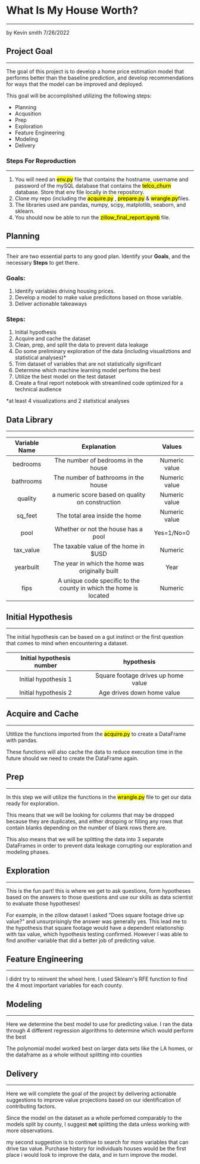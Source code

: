 # What Is My House Worth?
---
by Kevin smith 7/26/2022

## Project Goal
---
The goal of this project is to develop a home price estimation model that performs better than the baseline prediction, and develop recommendations for ways that the model can be improved and deployed. 

This goal will be accomplished utilizing the following steps:

* Planning
* Acqusition
* Prep
* Exploration
* Feature Engineering
* Modeling
* Delivery

### Steps For Reproduction
---
1. You will need an <mark>env.py</mark> file that contains the hostname, username and password of the mySQL database that contains the <mark>telco_churn</mark> database. Store that env file locally in the repository.
2. Clone my repo (including the <mark>acquire.py</mark> , <mark>prepare.py</mark> & <mark>wrangle.py</mark>files.
3. The libraries used are pandas, numpy, scipy, matplotlib, seaborn, and sklearn.
4. You should now be able to run the <mark>zillow_final_report.ipynb</mark> file.

## Planning
---
Their are two essential parts to any good plan. Identify your **Goals**, and the necessary **Steps** to get there. 

### Goals:
1. Identify variables driving housing prices.
2. Develop a model to make value predicitons based on those variable. 
3. Deliver actionable takeaways

### Steps:
1. Initial hypothesis
2. Acquire and cache the dataset
3. Clean, prep, and split the data to prevent data leakage
4. Do some preliminary exploration of the data (including visualiztions and statistical analyses)*
5. Trim dataset of variables that are not statistically significant
6. Determine which machine learning model perfoms the best
7. Utilize the best model on the test dataset
8. Create a final report notebook with streamlined code optimized for a technical audience

*at least 4 visualizations and 2 statistical analyses

## Data Library
---
| **Variable Name** | **Explanation** | **Values** |
| :---: | :---: | :---: |
| bedrooms | The number of bedrooms in the house | Numeric value |
| bathrooms | The number of bathrooms in the house | Numeric value |
| quality | a numeric score based on quality on construction | Numeric value|
| sq_feet | The total area inside the home | Numeric value |
| pool | Whether or not the house has a pool | Yes=1/No=0|
| tax_value| The taxable value of the home in $USD | Numeric |
| yearbuilt | The year in which the home was originally built | Year |
| fips | A unique code specific to the county in which the home is located| Numeric |



## Initial Hypothesis
--- 
The initial hypothesis can be based on a gut instinct or the first question that comes to mind when encountering a dataset.

|**Initial hypothesis number** |**hypothesis** |
| :---: | :---: |
|Initial hypothesis 1 | Square footage drives up home value|
|Initial hypothesis 2 | Age drives down home value|

## Acquire and Cache
---
Utitlize the functions imported from the <mark>acquire.py</mark> to create a DataFrame with pandas.

These functions will also cache the data to reduce execution time in the future should we need to create the DataFrame again.

## Prep
--- 
In this step we will utilize the functions in the <mark>wrangle.py</mark> file to get our data ready for exploration. 

This means that we will be looking for columns that may be dropped because they are duplicates, and either dropping or filling any rows that contain blanks depending on the number of blank rows there are.

This also means that we will be splitting the data into 3 separate DataFrames in order to prevent data leakage corrupting our exploration and modeling phases.


## Exploration
---
This is the fun part! this is where we get to ask questions, form hypotheses based on the answers to those questions and use our skills as data scientist to evaluate those hypotheses!

For example, in the zillow dataset I asked "Does square footage drive up value?" and unsurprisingly the answer was generally yes. This lead me to the hypothesis that square footage would have a dependent relationship with tax value, which hypothesis testing confirmed. However I was able to find another variable that did a better job of predicting value.

## Feature Engineering
---
I didnt try to reinvent the wheel here. I used Sklearn's RFE function to find the 4 most important variables for each county.


## Modeling
---
Here we determine the best model to use for predicting value. I ran the data through 4 different regression algorithms to determine which would perform the best

The polynomial model worked best on larger data sets like the LA homes, or the dataframe as a whole without splitting into counties

## Delivery
---
Here we will complete the goal of the project by delivering actionable suggestions to improve value projections based on our identification of contributing factors. 

Since the model on the dataset as a whole perfomed comparably to the models split by county, I suggest **not** splitting the data unless working with more observations.

my second suggestion is to continue to search for more variables that can drive tax value. Purchase history for individuals houses would be the first place i would look to improve the data, and in turn improve the model. 
